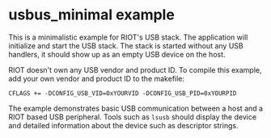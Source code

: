 # usbus_minimal example

This is a minimalistic example for RIOT's USB stack. The application will
initialize and start the USB stack. The stack is started without any USB
handlers, it should show up as an empty USB device on the host.

RIOT doesn't own any USB vendor and product ID. To compile this example, add
your own vendor and product ID to the makefile:

```
CFLAGS += -DCONFIG_USB_VID=0xYOURVID -DCONFIG_USB_PID=0xYOURPID
```

The example demonstrates basic USB communication between a host and a RIOT
based USB peripheral. Tools such as `lsusb` should display the device and
detailed information about the device such as descriptor strings.
